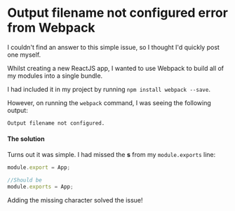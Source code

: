 # Output filename not configured error from Webpack

I couldn't find an answer to this simple issue, so I thought I'd quickly post one myself.

Whilst creating a new ReactJS app, I wanted to use Webpack to build all of my modules into a single bundle.

I had included it in my project by running `npm install webpack --save`.

However, on running the `webpack` command, I was seeing the following output:

```bash
Output filename not configured.
```

#### The solution

Turns out it was simple. I had missed the **s** from my `module.exports` line:

```js
module.export = App;

//Should be
module.exports = App;
```

Adding the missing character solved the issue!

